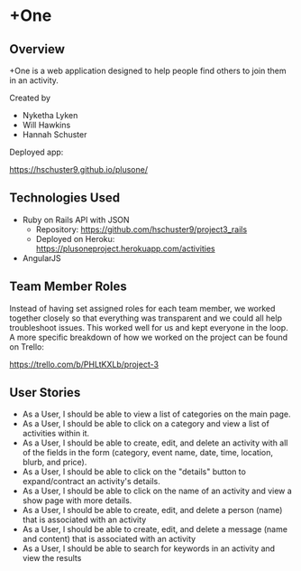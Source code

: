 # +One

## Overview
+One is a web application designed to help people find others to join them in an activity.

Created by
* Nyketha Lyken
* Will Hawkins
* Hannah Schuster

Deployed app:

https://hschuster9.github.io/plusone/

## Technologies Used

* Ruby on Rails API with JSON
  * Repository: https://github.com/hschuster9/project3_rails
  * Deployed on Heroku: https://plusoneproject.herokuapp.com/activities
* AngularJS

## Team Member Roles

Instead of having set assigned roles for each team member, we worked together closely so that everything was transparent and we could all help troubleshoot issues. This worked well for us and kept everyone in the loop. A more specific breakdown of how we worked on the project can be found on Trello:

https://trello.com/b/PHLtKXLb/project-3

## User Stories

* As a User, I should be able to view a list of categories on the main page.
* As a User, I should be able to click on a category and view a list of activities within it.
* As a User, I should be able to create, edit, and delete an activity with all of the fields in the form (category, event name, date, time, location, blurb, and price).
* As a User, I should be able to click on the "details" button to expand/contract an activity's details.
* As a User, I should be able to click on the name of an activity and view a show page with more details.
* As a User, I should be able to create, edit, and delete a person (name) that is associated with an activity
* As a User, I should be able to create, edit, and delete a message (name and content) that is associated with an activity
* As a User, I should be able to search for keywords in an activity and view the results
